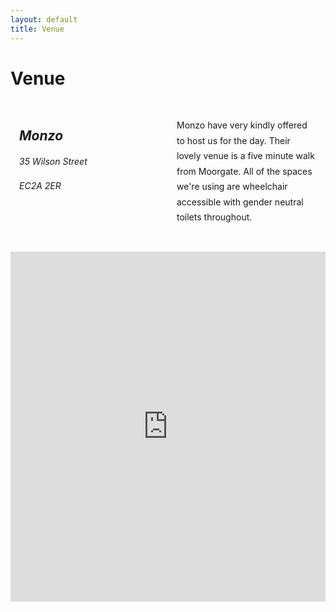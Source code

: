 ```yaml
---
layout: default
title: Venue
---
```


<div class="content w">
  <h1 class="title">Venue</h1>
  <div class="info">
    <address>
      <h2>Monzo</h2>
      <p>35 Wilson Street</p>
      <p>EC2A 2ER</p>
    </address>
    <p class='more'>
      Monzo have very kindly offered to host us for the day. Their lovely venue is a five minute walk from Moorgate. All of the spaces we're using are wheelchair accessible with gender neutral toilets throughout.
    </p>
  </div>
  <iframe src="https://www.google.com/maps/embed?pb=!1m18!1m12!1m3!1d2482.6261809940506!2d-0.08771514865944886!3d51.52007381749742!2m3!1f0!2f0!3f0!3m2!1i1024!2i768!4f13.1!3m3!1m2!1s0x48761cac2981fb47%3A0xd2e8f6976dd9c670!2s35+Wilson+St%2C+London+EC2A+2ER!5e0!3m2!1sen!2suk!4v1546790451514" frameborder="0" style="border:0" allowfullscreen></iframe>
</div>

<style>
  iframe {
    width: 100%;
    height: 560px;
    box-shadow: var(--elevate);
  }
  .info {
    box-shadow: var(--elevate);
    padding: 1em;
    margin-bottom: 2em;
    display: grid;
    grid-template-columns: 1fr 1fr;
    grid-gap: 2em;
  }
  .info p {
    margin-bottom: 0;
    line-height: 1.75em;
  }
  .info address {
    margin-bottom: 0;
  }
  @media screen and (max-width: 800px) {
    .info {
      grid-template-columns: 1fr;
    }
    iframe {
      height: 56vw;
    }
  }
</style>